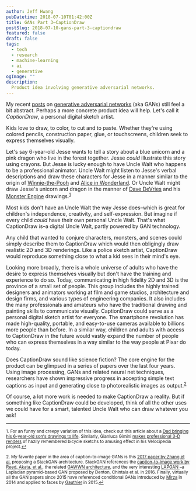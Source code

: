 ```yaml
---
author: Jeff Hwang
pubDatetime: 2018-07-10T01:42:00Z
title: GANs Part 3–CaptionDraw
postSlug: 2018-07-10-gans-part-3-captiondraw
featured: false
draft: false
tags:
  - tech
  - research
  - machine-learning
  - ai
  - generative
ogImage: ""
description:
  Product idea involving generative adversarial networks.
---
```


My recent [posts](/posts/2018-06-15-generative-adversarial-network) on [generative adversarial networks](/posts/2018-06-20-gans-part-2-counterfeit-money) (aka GANs) still feel a bit abstract. Perhaps a more concrete product idea will help. Let's call it *CaptionDraw*, a personal digital sketch artist.

Kids love to draw, to color, to cut and to paste. Whether they're using colored pencils, construction paper, glue, or touchscreens,  children seek to express themselves visually. 

Let's say 6-year-old Jesse wants to tell a story about a blue unicorn and a pink dragon who live in the forest together. Jesse *could* illustrate this story using crayons. But Jesse is lucky enough to have Uncle Walt who happens to be a professional animator. Uncle Walt might listen to Jesse's verbal descriptions and draw these characters for Jesse in a manner similar to the origin of [Winnie-the-Pooh](https://en.wikipedia.org/wiki/Winnie-the-Pooh#Origin) and [Alice in Wonderland](https://en.wikipedia.org/wiki/Alice%27s_Adventures_in_Wonderland#Background).  Or Uncle Walt might draw Jesse's unicorn and dragon in the manner of  [Dave DeVries](https://goodmenproject.com/arts/the-monster-engine-an-interview-with-dave-devries/) and his [Monster Engine](https://www.themonsterengine.com/about) drawings.<sup><a href="#fn1" id="ref1">1</a></sup>

Most kids don't have an Uncle Walt the way Jesse does–which is great for children's independence, creativity, and self-expression. But imagine if every child *could* have their own personal Uncle Walt. That's what CaptionDraw is–a digital Uncle Walt, partly powered by GAN technology. 

Any child that wanted to conjure characters, monsters, and scenes could simply describe them to CaptionDraw which would then obligingly draw realistic 2D and 3D renderings. Like a police sketch artist, CaptionDraw would reproduce something close to what a kid sees in their mind's eye. 

Looking more broadly, there is a whole universe of adults who have the desire to express themselves visually but don't have the training and experience to do so. Today, communicating in high fidelity 2D and 3D is the province of a small set of people. This group includes the highly trained designers and animators working at film and game studios, architecture and design firms, and various types of engineering companies. It also includes the many professionals and amateurs who have the traditional drawing and painting skills to communicate visually. CaptionDraw could serve as a personal digital sketch artist for everyone. The smartphone revolution has made high-quality, portable, and easy-to-use cameras available to billions more people than before. In a similar way, children and adults with access to CaptionDraw in the future would vastly expand the number of people who can express themselves in a way similar to the way people at Pixar do today. 

Does CaptionDraw sound like science fiction? The core engine for the product can be glimpsed in a series of papers over the last four years. Using image processing, GANs and related neural net techniques, researchers have shown impressive progress in accepting simple text captions as input and generating close to photorealistic images as output.<sup><a href="#fn2" id="ref2">2</a></sup> 

Of course, a lot more work is needed to make CaptionDraw a reality.  But if something like CaptionDraw could be developed, think of all the other uses we could have for a smart, talented Uncle Walt who can draw whatever you ask!


---
<sup id="fn1">1. For an funny and creepy variation of this idea, check out this article about a [Dad bringing his 6-year-old son's drawings to life](https://www.boredpanda.com/kid-drawings-things-i-have-drawn-dom/). Similarly, Gianluca Gimini [makes professional 3-D renders](https://www.dezeen.com/2016/06/19/velocipedia-project-hopeless-bicycle-drawings-life-digital-renders-gianluca-gimini/) of hazily remembered bicycle sketchs to amusing effect in his Velocipedia project.<a href="#ref1" title="Return to text.">↩</a></sup>

<sup id="fn2">2. My favorite paper in the area of caption-to-image GANs is this [2017 paper by Zhang et al.](https://arxiv.org/abs/1612.03242) proposing a StackGAN architecture. StackGAN references the [caption-to-image work by Reed, Akata, et al.](https://arxiv.org/abs/1605.05396), the related [GAWWN architecture](https://arxiv.org/abs/1610.02454), and the very interesting [LAPGAN ](https://arxiv.org/abs/1506.05751)–a Laplacian pyramid-based GAN proposed by Denton, Chintala et al. in 2016. Finally, virtually all the GAN papers since 2015 have referenced conditional GANs introduced by [Mirza](https://arxiv.org/abs/1411.1784) in 2014 and applied to faces by [Gauthier](https://pdfs.semanticscholar.org/42f6/f5454dda99d8989f9814989efd50fe807ee8.pdf) in 2015.<a href="#ref2" title="Return to text.">↩</a></sup>
